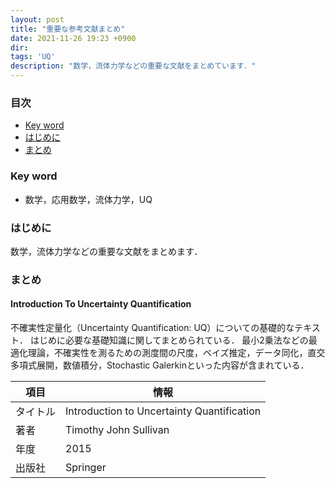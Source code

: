 ```yaml
---
layout: post
title: "重要な参考文献まとめ"
date: 2021-11-26 19:23 +0900
dir: 
tags: 'UQ'
description: "数学，流体力学などの重要な文献をまとめています．"
---
```


### 目次
- [Key word](#key-word)
- [はじめに](#はじめに)
- [まとめ](#まとめ)

### Key word
- 数学，応用数学，流体力学，UQ

### はじめに
数学，流体力学などの重要な文献をまとめます．

### まとめ
#### Introduction To Uncertainty Quantification
不確実性定量化（Uncertainty Quantification: UQ）についての基礎的なテキスト．
はじめに必要な基礎知識に関してまとめられている．
最小2乗法などの最適化理論，不確実性を測るための測度間の尺度，ベイズ推定，データ同化，直交多項式展開，数値積分，Stochastic Galerkinといった内容が含まれている．

|項目|情報|
|---|---|
|タイトル|Introduction to Uncertainty Quantification|
|著者|Timothy John Sullivan|
|年度|2015|
|出版社|Springer|